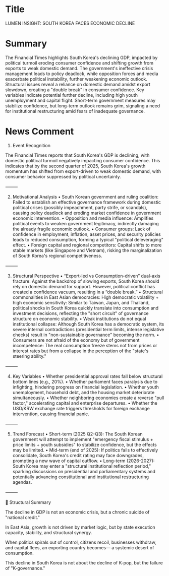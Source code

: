 # Title
LUMEN INSIGHT: SOUTH KOREA FACES ECONOMIC DECLINE

# Summary
The Financial Times highlights South Korea's declining GDP, impacted by political turmoil eroding consumer confidence and shifting growth from exports to weak domestic demand. The government's ineffective crisis management leads to policy deadlock, while opposition forces and media exacerbate political instability, further weakening economic outlook. Structural issues reveal a reliance on domestic demand amidst export slowdown, creating a "double break" in consumer confidence. Key variables indicate potential further decline, including high youth unemployment and capital flight. Short-term government measures may stabilize confidence, but long-term outlook remains grim, signaling a need for institutional restructuring amid fears of inadequate governance.

# News Comment
1. Event Recognition

The Financial Times reports that South Korea's GDP is declining, with domestic political turmoil negatively impacting consumer confidence. This indicates that by the second quarter of 2025, South Korea's growth momentum has shifted from export-driven to weak domestic demand, with consumer behavior suppressed by political uncertainty.

⸻

2. Motivational Analysis
   • South Korean government and ruling coalition: Failed to establish an effective governance framework during domestic political crises (possibly impeachment, party strife, or scandals), causing policy deadlock and eroding market confidence in government economic intervention.
   • Opposition and media influence: Amplifies political events to weaken government legitimacy, indirectly damaging the already fragile economic outlook.
   • Consumer groups: Lack of confidence in employment, inflation, asset prices, and security policies leads to reduced consumption, forming a typical "political deleveraging" effect.
   • Foreign capital and regional competitors: Capital shifts to more stable markets (like Singapore and Vietnam), risking the marginalization of South Korea's regional competitiveness.

⸻

3. Structural Perspective
   • “Export-led vs Consumption-driven” dual-axis fracture: Against the backdrop of slowing exports, South Korea should rely on domestic demand for support. However, political conflict has created a confidence vacuum, resulting in a “double break.”
   • Structural commonalities in East Asian democracies: High democratic volatility + high economic sensitivity: Similar to Taiwan, Japan, and Thailand, political shocks in South Korea quickly translate into consumption and investment decisions, reflecting the "short circuit" of governance structure on economic stability.
   • Weak institutions do not equal institutional collapse: Although South Korea has a democratic system, its severe internal contradictions (presidential term limits, intense legislative checks) result in "non-sustainable governance" becoming the norm.
   • Consumers are not afraid of the economy but of government incompetence: The real consumption freeze stems not from prices or interest rates but from a collapse in the perception of the "state's steering ability."

⸻

4. Key Variables
   • Whether presidential approval rates fall below structural bottom lines (e.g., 20%).
   • Whether parliament faces paralysis due to infighting, hindering progress on financial legislation.
   • Whether youth unemployment, household debt, and the housing market deteriorate simultaneously.
   • Whether neighboring economies create a reverse "pull factor," accelerating capital and enterprise departures.
   • Whether the USD/KRW exchange rate triggers thresholds for foreign exchange intervention, causing financial panic.

⸻

5. Trend Forecast
   • Short-term (2025 Q2-Q3): The South Korean government will attempt to implement "emergency fiscal stimulus + price limits + youth subsidies" to stabilize confidence, but the effects may be limited.
   • Mid-term (end of 2025): If politics fails to effectively consolidate, South Korea's credit rating may face downgrades, prompting a new wave of capital outflow.
   • Long-term (2026-2027): South Korea may enter a "structural institutional reflection period," sparking discussions on presidential and parliamentary systems and potentially advancing constitutional and institutional restructuring agendas.

⸻

🧩 Structural Summary

The decline in GDP is not an economic crisis,
but a chronic suicide of "national credit."

In East Asia, growth is not driven by market logic,
but by state execution capacity, stability, and structural synergy.

When politics spirals out of control, citizens recoil, businesses withdraw, and capital flees,
an exporting country becomes—
a systemic desert of consumption.

This decline in South Korea
is not about the decline of K-pop,
but the failure of "K-governance."

